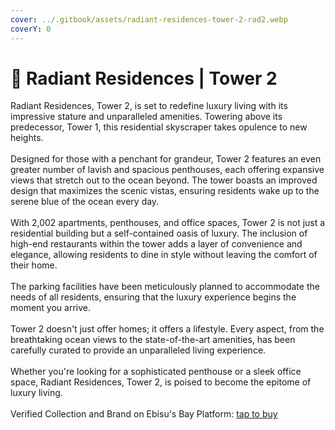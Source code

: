 ```yaml
---
cover: ../.gitbook/assets/radiant-residences-tower-2-rad2.webp
coverY: 0
---
```


# 🏢 Radiant Residences | Tower 2

Radiant Residences, Tower 2, is set to redefine luxury living with its impressive stature and unparalleled amenities. Towering above its predecessor, Tower 1, this residential skyscraper takes opulence to new heights. \
\
Designed for those with a penchant for grandeur, Tower 2 features an even greater number of lavish and spacious penthouses, each offering expansive views that stretch out to the ocean beyond. The tower boasts an improved design that maximizes the scenic vistas, ensuring residents wake up to the serene blue of the ocean every day. \
\
With 2,002 apartments, penthouses, and office spaces, Tower 2 is not just a residential building but a self-contained oasis of luxury. The inclusion of high-end restaurants within the tower adds a layer of convenience and elegance, allowing residents to dine in style without leaving the comfort of their home. \
\
The parking facilities have been meticulously planned to accommodate the needs of all residents, ensuring that the luxury experience begins the moment you arrive. \
\
Tower 2 doesn't just offer homes; it offers a lifestyle. Every aspect, from the breathtaking ocean views to the state-of-the-art amenities, has been carefully curated to provide an unparalleled living experience. \
\
Whether you're looking for a sophisticated penthouse or a sleek office space, Radiant Residences, Tower 2, is poised to become the epitome of luxury living.\
\
Verified Collection and Brand on Ebisu's Bay Platform: [tap to buy](https://app.ebisusbay.com/collection/cronos/radiant-residences-tower-2)
